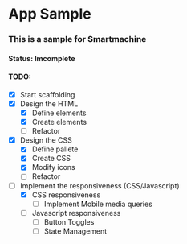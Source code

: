 # App Sample

### This is a sample for Smartmachine

#### Status: Imcomplete

#### TODO:

- [x] Start scaffolding
- [x] Design the HTML
  - [x] Define elements
  - [x] Create elements
  - [ ] Refactor
- [x] Design the CSS
  - [x] Define pallete
  - [x] Create CSS
  - [x] Modify icons
  - [ ] Refactor
- [ ] Implement the responsiveness (CSS/Javascript)
  - [x] CSS responsiveness
    - [ ] Implement Mobile media queries
  - [ ] Javascript responsiveness
    - [ ] Button Toggles
    - [ ] State Management
